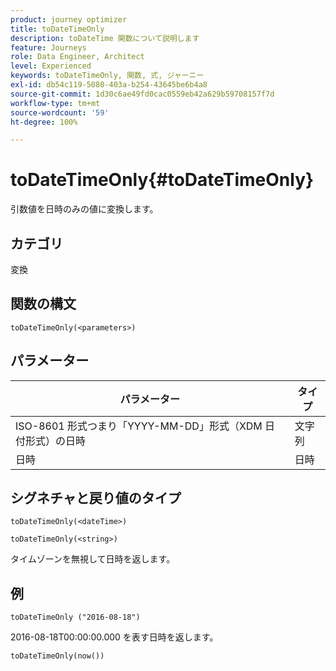```yaml
---
product: journey optimizer
title: toDateTimeOnly
description: toDateTime 関数について説明します
feature: Journeys
role: Data Engineer, Architect
level: Experienced
keywords: toDateTimeOnly, 関数, 式, ジャーニー
exl-id: db54c119-5080-403a-b254-43645be6b4a8
source-git-commit: 1d30c6ae49fd0cac0559eb42a629b59708157f7d
workflow-type: tm+mt
source-wordcount: '59'
ht-degree: 100%

---
```


# toDateTimeOnly{#toDateTimeOnly}

引数値を日時のみの値に変換します。

## カテゴリ

変換

## 関数の構文

`toDateTimeOnly(<parameters>)`

## パラメーター

| パラメーター | タイプ |
|-----------|------------------|
| ISO-8601 形式つまり「YYYY-MM-DD」形式（XDM 日付形式）の日時 | 文字列 |
| 日時 | 日時 |

## シグネチャと戻り値のタイプ

`toDateTimeOnly(<dateTime>)`

`toDateTimeOnly(<string>)`
<!--`toDateTimeOnly(<integer>,<integer>,<integer>)`
`toDateTimeOnly(<integer>,<integer>,<integer>,<integer>,<integer>,<integer>)`-->

タイムゾーンを無視して日時を返します。

## 例

`toDateTimeOnly ("2016-08-18")`

2016-08-18T00:00:00.000 を表す日時を返します。

`toDateTimeOnly(now())`

<!--`toDateTimeOnly(2016,8,18,23,17,59)`

Returns 2016-08-18T23:17:59.000.

`toDateTimeOnly(2016,8,18)`

Returns 2016-08-18T00:00:00.000.-->
